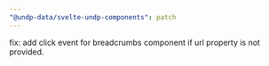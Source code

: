 ```yaml
---
"@undp-data/svelte-undp-components": patch
---
```


fix: add click event for breadcrumbs component if url property is not provided.
